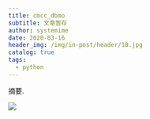 ```yaml
---
title: cmcc_dbmo
subtitle: 文章暂存
author: systemime
date: 2020-03-16
header_img: /img/in-post/header/10.jpg
catalog: true
tags:
  - python
---
```

摘要.

<!-- more -->
![](https://cdn.nlark.com/yuque/0/2021/webp/663138/1620801785917-70a7b91d-c74f-41a3-a23f-252b9cd1f89f.webp#id=FRj58&originHeight=580&originWidth=654&originalType=binary&status=done&style=none)<br />
<br />

